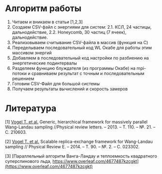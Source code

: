 # Алгоритм работы

1. Читаем и вникаем в статьи \[1,2,3\]
2. Создаем CSV-файл с энергиями для систем: 
2.1. КСЛ, 24 частицы, дальнодействие, 
2.2. Honeycomb, 30 частиц (7 ячеек), дальнодействие.
3. Реализовываем считывание CSV-файла в массив (функция на C)
4. Переделываем последовательный код WL Окабе для работы этим массивом энергий
5. Добавляем в последовательный код настройки по разбиению на энергетические подинтервалы
6. Разделяем функцию блуждателя (из программы Окабе) на mpi-потоки и сравниваем результат с точным и последовательным решением
7. Готовим CSV-Файл для большой системы
8. Получаем результаты вычислений и скорость замеров

# Литература

\[1\] [Vogel T. et al.](papers/base_parallel_brief.pdf) Generic, 
hierarchical framework for massively parallel Wang-Landau 
sampling //Physical review letters. – 2013. – Т. 110. – №. 21. – С. 210603.

\[2\] [Vogel T. et al.](papers/base_parallel_full.pdf) Scalable replica-exchange 
framework for Wang-Landau sampling //
Physical Review E. – 2014. – Т. 90. – №. 2. – С. 023302.

\[3\] [Параллельный алгоритм Ванга-Ландау и теплоемкость 
квадратного суперспинового льда, https://www.overleaf.com/4677487kzcgkt](https://www.overleaf.com/4677487kzcgkt)